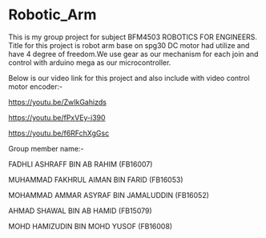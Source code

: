 # Robotic_Arm

This is my group project for subject BFM4503 ROBOTICS FOR ENGINEERS.
Title for this project is robot arm base on spg30 DC motor had utilize and have 4 degree of freedom.We use gear as our mechanism for each join and control with arduino mega as our microcontroller.

Below is our video link for this project and also include with video control motor encoder:-

https://youtu.be/ZwIkGahizds

https://youtu.be/fPxVEy-i390

https://youtu.be/f6RFchXgGsc


Group member name:-

FADHLI ASHRAFF BIN AB RAHIM (FB16007)

MUHAMMAD FAKHRUL AIMAN BIN FARID (FB16053)

MOHAMMAD AMMAR ASYRAF BIN JAMALUDDIN (FB16052)

AHMAD SHAWAL BIN AB HAMID (FB15079)

MOHD HAMIZUDIN BIN MOHD YUSOF (FB16008)
